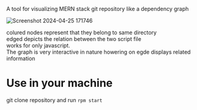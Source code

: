 A tool for visualizing MERN stack git repository like a dependency graph 

![Screenshot 2024-04-25 171746](https://github.com/user-attachments/assets/b10d8e9d-813b-4f60-8679-fb620cf3ab1e)

colured nodes represent that they belong to same directory <br>
edged depicts the relation between the two script file <br>
works for only javascript. <br>
The graph is very interactive in nature howering on egde displays related information

# Use in your machine
git clone repository and run `rpm start`
